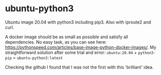 # ubuntu-python3

Ubuntu image 20.04 with python3 including pip3. Also with iproute2 and curl.

A docker image should be as small as possible and satisfy all dependencies. No easy task, as you can see here: <https://pythonspeed.com/articles/base-image-python-docker-images/>. My straightforward solution after some trial and error: `ubuntu:20.04` + `python3-pip` = `ubuntu-python3:latest`

Checking the github I found that I was not the first with this 'brilliant' idea.
